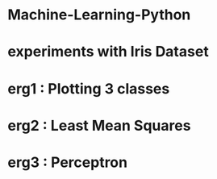 # Machine-Learning-Python
# experiments with Iris Dataset
# erg1 : Plotting 3 classes
# erg2 : Least Mean Squares
# erg3 : Perceptron
